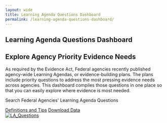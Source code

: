 ```yaml
---
layout: wide
title: Learning Agenda Questions Dashboard
permalink: /learning-agenda-questions-dashboard/
---
```


<div class="usa-layout-docs">
    <section class="usa-graphic-list usa-section sml-margin bg-gradient">
        <div class="grid-container">
            <div class="grid-row grid-gap">
            <div class="tablet:grid-col">
                <h1 class="text-white font-ui-2xl margin-bottom-0"> Learning Agenda Questions Dashboard </h1>
            </div>
            </div>
        </div>
    </section>
    <div class="grid-container">
        <div class="grid-row grid-gap">
            <div>
                <h2 class="dashboard-header">Explore Agency Priority Evidence Needs</h2>
                <p>As required by the Evidence Act, Federal agencies recently published agency-wide Learning Agendas, or evidence-building plans.  The plans include priority questions to address the most pressing evidence needs across agencies. This dashboard compiles those questions in one place so that you can easily explore where evidence is most needed.</p>
            </div>
        </div>
        <div class="grid-row grid-gap flex-justify flex-align-center">
            <div><p class="dashboard-subheader">Search Federal Agencies' Learning Agenda Questions</p></div>
            <div>
                <a href="{{site.baseurl}}/definitions-and-tips/" target="_blank" aria-label="opens in a new window" class="usa-button usa-button--outline border-0">Definitions and Tips</a>
                <a href="{{site.baseurl}}/assets/resources/Learning Agenda Downloadable Data_Listed Tags.csv" download class="usa-button usa-button--outline border-0">Download Data</a>
            </div>
        </div>
        <div class="margin-top-2">
            <div class='tableauPlaceholder' id='viz1664888225696' style='position: relative'>
                <noscript><a href='#'><img alt='LA_Questions ' src='https://[public.tableau.com|http://public.tableau.com/]/static/images/Le/LearningAgendaDashboard/LA_Questions/1_rss.png' style='border: none' /></a></noscript>
                <object class='tableauViz'  style='display:none;'><param name='host_url' value='https%3A%2F%2Fpublic.tableau.com%2F' />
                    <param name='embed_code_version' value='3' /> <param name='site_root' value='' />
                    <param name='name' value='LearningAgendaDashboard/LA_Questions' /><param name='tabs' value='no' /><param name='toolbar' value='yes' />
                    <param name='static_image' value='https://[public.tableau.com|http://public.tableau.com/]/static/images/Le/LearningAgendaDashboard/LA_Questions/1.png' /> 
                    <param name='animate_transition' value='yes' />
                    <param name='display_static_image' value='yes' />
                    <param name='display_spinner' value='yes' />
                    <param name='display_overlay' value='yes' />
                    <param name='display_count' value='yes' />
                    <param name='language' value='en-US' />
                </object>
            </div>
            <script type='text/javascript'>                    
                var divElement = document.getElementById('viz1664888225696'); 
                var vizElement = divElement.getElementsByTagName('object')[0];
                if ( divElement.offsetWidth > 800 ) { vizElement.style.width='1018px';vizElement.style.height='2027px';}
                else if ( divElement.offsetWidth > 500 ) { vizElement.style.width='1018px';vizElement.style.height='2027px';}
                else { vizElement.style.width='100%';vizElement.style.height='2127px';}
                var scriptElement = document.createElement('script');
                scriptElement.src = 'https://public.tableau.com/javascripts/api/viz_v1.js';
                vizElement.parentNode.insertBefore(scriptElement, vizElement);
            </script>
        </div>
    </div>  
</div>
